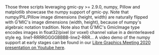 Those three scripts leveraging gmic-py >= 2.9.0, numpy, Pillow and matplotlib showcase the numpy support of gmic-py.
Note that numpy/PIL/Pillow image dimensions (height, width) are naturally flipped with G'MIC's image dimensions (width, height),
because of numpy's algebraic notation tradition.
Note also that G'MIC's GmicImage type encodes images in float32/pixel (or voxel) channel value in a deinterleaved style eg. line1-RRRRGGGGBBBB-line2-RRR...
A video demo of the numpy support at early stages can be found in our [Libre Graphics Meeting 2020 presentation on Youtube here](https://www.youtube.com/watch?v=qbJv7QScs3s).
